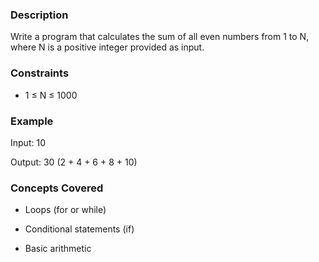 ### Description

Write a program that calculates the sum of all even numbers from 1 to N, where N is a positive integer provided as input.

### Constraints

- 1 ≤ N ≤ 1000

### Example

Input: 10
Output: 30 (2 + 4 + 6 + 8 + 10)

### Concepts Covered

- Loops (for or while)
- Conditional statements (if)
- Basic arithmetic